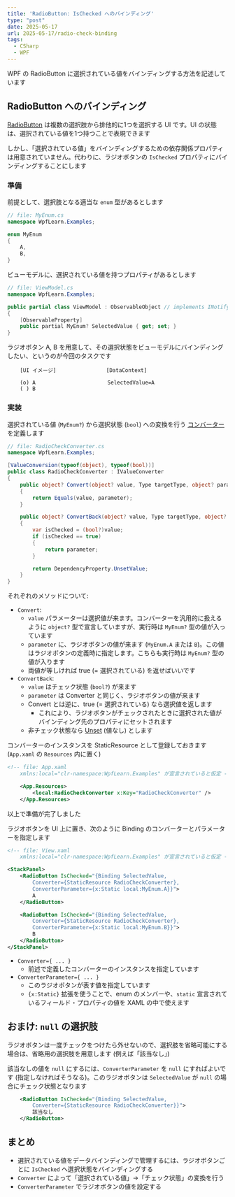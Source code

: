 ```yaml
---
title: 'RadioButton: IsChecked へのバインディング'
type: "post"
date: 2025-05-17
url: 2025-05-17/radio-check-binding
tags:
  - CSharp
  - WPF
---
```


WPF の RadioButton に選択されている値をバインディングする方法を記述しています

<!--more-->

## RadioButton へのバインディング

[RadioButton] は複数の選択肢から排他的に1つを選択する UI です。UI の状態は、選択されている値を1つ持つことで表現できます

しかし、「選択されている値」をバインディングするための依存関係プロパティは用意されていません。代わりに、ラジオボタンの `IsChecked` プロパティにバインディングすることにします

### 準備

前提として、選択肢となる適当な `enum` 型があるとします

```csharp
// file: MyEnum.cs
namespace WpfLearn.Examples;

enum MyEnum
{
    A,
    B,
}
```

ビューモデルに、選択されている値を持つプロパティがあるとします

```csharp
// file: ViewModel.cs
namespace WpfLearn.Examples;

public partial class ViewModel : ObservableObject // implements INotifyPropertyChanged
{
    [ObservableProperty]
    public partial MyEnum? SelectedValue { get; set; }
}
```

ラジオボタン A, B を用意して、その選択状態をビューモデルにバインディングしたい、というのが今回のタスクです

```
    [UI イメージ]                [DataContext]

    (o) A                       SelectedValue=A
    ( ) B
```

### 実装

選択されている値 (`MyEnum?`) から選択状態 (`bool`) への変換を行う [コンバーター] を定義します

```csharp
// file: RadioCheckConverter.cs
namespace WpfLearn.Examples;

[ValueConversion(typeof(object), typeof(bool))]
public class RadioCheckConverter : IValueConverter
{
    public object? Convert(object? value, Type targetType, object? parameter, CultureInfo culture)
    {
        return Equals(value, parameter);
    }

    public object? ConvertBack(object? value, Type targetType, object? parameter, CultureInfo culture)
    {
        var isChecked = (bool?)value;
        if (isChecked == true)
        {
            return parameter;
        }

        return DependencyProperty.UnsetValue;
    }
}
```

それぞれのメソッドについて:

- `Convert`:
    - `value` パラメーターは選択値が来ます。コンバーターを汎用的に扱えるように `object?` 型で宣言していますが、実行時は `MyEnum?` 型の値が入っています
    - `parameter` に、ラジオボタンの値が来ます (`MyEnum.A` または `B`)。この値はラジオボタンの定義時に指定します。こちらも実行時は `MyEnum?` 型の値が入ります
    - 両値が等しければ true (= 選択されている) を返せばいいです
- `ConvertBack`:
    - `value` はチェック状態 (`bool?`) が来ます
    - `parameter` は Converter と同じく、ラジオボタンの値が来ます
    - Convert とは逆に、true (= 選択されている) なら選択値を返します
        - これにより、ラジオボタンがチェックされたときに選択された値がバインディング先のプロパティにセットされます
    - 非チェック状態なら [Unset] (値なし) とします

コンバーターのインスタンスを StaticResource として登録しておきます (`App.xaml` の `Resources` 内に置く)

```xml
<!-- file: App.xaml
    xmlns:local="clr-namespace:WpfLearn.Examples" が宣言されていると仮定 -->

    <App.Resources>
        <local:RadioCheckConverter x:Key="RadioCheckConverter" />
    </App.Resources>
```

以上で準備が完了しました

ラジオボタンを UI 上に置き、次のように Binding のコンバーターとパラメーターを指定します

```xml
<!-- file: View.xaml
    xmlns:local="clr-namespace:WpfLearn.Examples" が宣言されていると仮定 -->

<StackPanel>
    <RadioButton IsChecked="{Binding SelectedValue,
        Converter={StaticResource RadioCheckConverter},
        ConverterParameter={x:Static local:MyEnum.A}}">
        A
    </RadioButton>

    <RadioButton IsChecked="{Binding SelectedValue,
        Converter={StaticResource RadioCheckConverter},
        ConverterParameter={x:Static local:MyEnum.B}}">
        B
    </RadioButton>
</StackPanel>
```

- `Converter={ ... }`
    - 前述で定義したコンバーターのインスタンスを指定しています
- `ConverterParameter={ ... }`
    - このラジオボタンが表す値を指定しています
    - `{x:Static}` 拡張を使うことで、enum のメンバーや、`static` 宣言されているフィールド・プロパティの値を XAML の中で使えます

## おまけ: `null` の選択肢

ラジオボタンは一度チェックをつけたら外せないので、選択肢を省略可能にする場合は、省略用の選択肢を用意します (例えば「該当なし」)

該当なしの値を `null` にするには、`ConverterParameter` を `null` にすればよいです (指定しなければそうなる)。このラジオボタンは `SelectedValue` が `null` の場合にチェック状態となります

```xml
    <RadioButton IsChecked="{Binding SelectedValue,
        Converter={StaticResource RadioCheckConverter}}">
        該当なし
    </RadioButton>
```

## まとめ

- 選択されている値をデータバインディングで管理するには、ラジオボタンごとに `IsChecked` へ選択状態をバインディングする
- `Converter` によって「選択されている値」→「チェック状態」の変換を行う
- `ConverterParameter` でラジオボタンの値を設定する



[RadioButton]: https://learn.microsoft.com/ja-jp/dotnet/api/system.windows.controls.radiobutton
[コンバーター]: https://learn.microsoft.com/ja-jp/dotnet/desktop/wpf/data/how-to-convert-bound-data?view=netframeworkdesktop-4.8
[Unset]: https://learn.microsoft.com/ja-jp/dotnet/api/system.windows.dependencyproperty.unsetvalue?view=windowsdesktop-9.0
